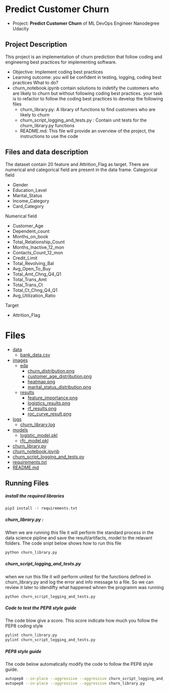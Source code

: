 # Predict Customer Churn

- Project: **Predict Customer Churn** of ML DevOps Engineer Nanodegree Udacity

## Project Description
This project is an implementation of churn prediction that follow coding and engineerng best practices for implementing software.
* Objective: Implement coding best practices
* Learning outcome: you will be confident in testing, logging, coding best practices
What to do?
* churn_notebook.ipynb contain solutions to indetify the customers who are likely to churn but without following coding best practices. your task is to refactor to follow the coding best practices to develop the following files
    * churn_library.py: A library of functions to find customers who are likely to churn
    * churn_script_logging_and_tests.py : Contain unit tests for the churn_library.py functions
    * README.md: This file will provide an overview of the project, the instructions to use the code
## Files and data description
The dataset contain 20 feature and Attrition_Flag as target. There are numerical and categorical field are present in the data frame.
Categorical field
* Gender
* Education_Level
* Marital_Status
* Income_Category
* Card_Category

Numerical field
*   Customer_Age
*   Dependent_count
*   Months_on_book
*   Total_Relationship_Count
*   Months_Inactive_12_mon
*   Contacts_Count_12_mon
*   Credit_Limit
*   Total_Revolving_Bal
*   Avg_Open_To_Buy
*   Total_Amt_Chng_Q4_Q1
*   Total_Trans_Amt
*   Total_Trans_Ct
*   Total_Ct_Chng_Q4_Q1
*   Avg_Utilization_Ratio

Target
* Attrition_Flag



# Files
 * [data](./data)
    * [bank_data.csv](./data/bank_data.csv)
 * [images](./images)
    * [eda](./eda)
         * [churn_distribution.png](./images/eda/churn_distribution.png)
        * [customer_age_distribution.png](./images/eda/customer_age_distribution.png/)
        * [heatmap.png](./images/eda/heatmap.png)
        * [marital_status_distribution.png](./images/eda/marital_status_distribution.png)
    * [results](./results)
        * [feature_importance.png](./images/results/feature_importance.png)
        * [logistics_results.png](./images/results/logistics_results.png)
        * [rf_results.png](./images/results/rf_results.png)
        * [roc_curve_result.png](./images/results/roc_curve_result.png)
 * [logs](./logs)
    * [churn_library.log](./logs/churn_library.log)
 * [models](./models)
    * [logistic_model.pkl](./models/logistic_model.pkl)
    * [rfc_model.pkl](./models/rfc_model.pkl)
* [churn_library.py](./churn_library.py)
* [churn_notebook.ipynb](./churn_notebook.ipynb)
* [churn_script_logging_and_tests.py](./churn_script_logging_and_tests.py)
* [requirements.txt](./requirements.txt)
 * [README.md](./README.md)
## Running Files
##### install the required libraries

```sh
pip3 install -r requirements.txt
```
##### churn_library.py : 
When we are running this file it will perform the standard process in the data science pipline and save the result/artifacts, model to the relavant folders. The code snipt below shows how to run this file
```sh
python churn_library.py
```
#####  churn_script_logging_and_tests.py  
when we run this file it will perform unitest for the functions defined in churn_library.py and log the error and info message to a file. So  we can review it later to idendifty what happened whnen the programm was running
```sh
python churn_script_logging_and_tests.py 
```
#####  Code to test the PEP8 style guide
The code blow give a score. This score indicate how much you follow the PEP8 coding style

```sh
pylint churn_library.py
pylint churn_script_logging_and_tests.py
```
#####  PEP8 style guide
The code below automatically modify the code to follow the PEP8 style guide.
```sh
autopep8 --in-place --aggressive --aggressive churn_script_logging_and_tests.py
autopep8 --in-place --aggressive --aggressive churn_library.py
```
